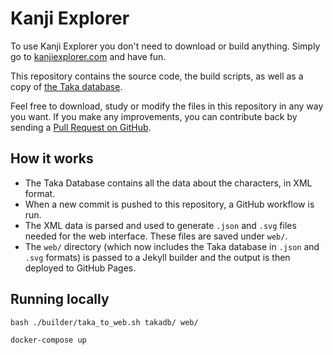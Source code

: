 # Kanji Explorer

To use Kanji Explorer you don't need to download or build anything. Simply go to [kanjiexplorer.com](http://kanjiexplorer.com) and have fun.

This repository contains the source code, the build scripts, as well as a copy of [the Taka database](http://taka.sourceforge.net/).

Feel free to download, study or modify the files in this repository in any way you want. If you make any improvements, you can contribute back by sending a [Pull Request on GitHub](https://github.com/ibz/kanjiexplorer.com/pulls).

## How it works

* The Taka Database contains all the data about the characters, in XML format.
* When a new commit is pushed to this repository, a GitHub workflow is run.
* The XML data is parsed and used to generate `.json` and `.svg` files needed for the web interface. These files are saved under `web/`.
* The `web/` directory (which now includes the Taka database in `.json` and `.svg` formats) is passed to a Jekyll builder and the output is then deployed to GitHub Pages.

## Running locally

```bash ./builder/taka_to_web.sh takadb/ web/```

```docker-compose up```